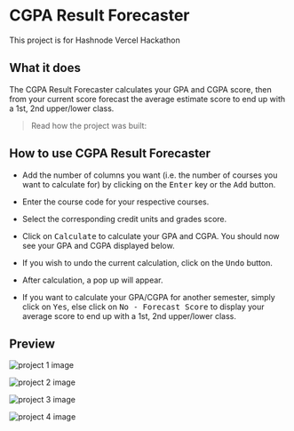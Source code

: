 # CGPA Result Forecaster

This project is for Hashnode Vercel Hackathon

## What it does

The CGPA Result Forecaster calculates your GPA and CGPA score, then from your current score forecast the average estimate score to end up with a 1st, 2nd upper/lower class.

> Read how the project was built: 

## How to use CGPA Result Forecaster

- Add the number of columns you want (i.e. the
  number of courses you want to calculate for) by clicking on
  the <kbd>Enter</kbd> key or the <kbd>Add</kbd> button.

- Enter the course code for your respective
  courses.

- Select the corresponding credit units and
  grades score.

- Click on <kbd>Calculate</kbd> to calculate
  your GPA and CGPA. You should now see your GPA and CGPA
  displayed below.

- If you wish to undo the current calculation, click on the
  <kbd>Undo</kbd> button.

- After calculation, a pop up will appear.

- If you want to calculate your GPA/CGPA for
  another semester, simply click on <kbd>Yes</kbd>, else
  click on <kbd>No - Forecast Score</kbd> to display your average score to
  end up with a 1st, 2nd upper/lower class.

## Preview

![project 1 image](https://jomefavourite.github.io/Images/project1.png)

![project 2 image](https://jomefavourite.github.io/Images/project2.png)

![project 3 image](https://jomefavourite.github.io/Images/project3.png)

![project 4 image](https://jomefavourite.github.io/Images/project4.png)

